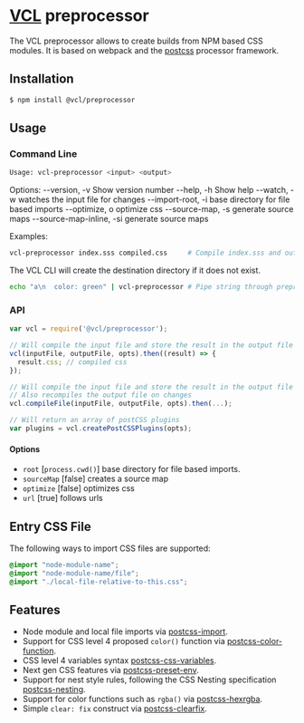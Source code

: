 # [VCL](https://vcl.github.io/) preprocessor

The VCL preprocessor allows to create builds from NPM based CSS modules.
It is based on webpack and the [postcss](https://github.com/postcss/postcss)
processor framework.

## Installation

```sh
$ npm install @vcl/preprocessor
```

## Usage

### Command Line

```sh
Usage: vcl-preprocessor <input> <output>
```

Options:
  --version, -v              Show version number
  --help, -h                 Show help
  --watch, -w                watches the input file for changes
  --import-root, -i          base directory for file based imports
  --optimize, o              optimize css
  --source-map, -s           generate source maps
  --source-map-inline, -si   generate source maps

Examples:
```sh
vcl-preprocessor index.sss compiled.css     # Compile index.sss and output to compiled.css
```
The VCL CLI will create the destination directory if it does not exist.

```sh
echo "a\n  color: green" | vcl-preprocessor # Pipe string through preprocessor
```

### API

```js
var vcl = require('@vcl/preprocessor');

// Will compile the input file and store the result in the output file
vcl(inputFile, outputFile, opts).then((result) => {
  result.css; // compiled css
});

// Will compile the input file and store the result in the output file
// Also recompiles the output file on changes
vcl.compileFile(inputFile, outputFile, opts).then(...);

// Will return an array of postCSS plugins
var plugins = vcl.createPostCSSPlugins(opts);
```
#### Options

- `root` [`process.cwd()`] base directory for file based imports.
- `sourceMap` [false] creates a source map
- `optimize` [false] optimizes css
- `url` [true] follows urls

## Entry CSS File

The following ways to import CSS files are supported:

```css
@import "node-module-name";
@import "node-module-name/file";
@import "./local-file-relative-to-this.css";
```

## Features

- Node module and local file imports via [postcss-import](https://github.com/postcss/postcss-import).
- Support for CSS level 4 proposed `color()` function via [postcss-color-function](https://github.com/postcss/postcss-color-function).
- CSS level 4 variables syntax [postcss-css-variables](https://github.com/MadLittleMods/postcss-css-variables).
- Next gen CSS features via [postcss-preset-env](https://preset-env.cssdb.org/).
- Support for nest style rules, following the CSS Nesting specification [postcss-nesting](https://github.com/jonathantneal/postcss-nesting/).
- Support for color functions such as `rgba()` via [postcss-hexrgba](https://github.com/seaneking/postcss-hexrgba).
- Simple `clear: fix` construct via [postcss-clearfix](https://github.com/seaneking/postcss-clearfix/).
